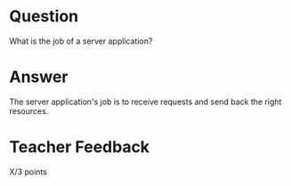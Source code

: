 # Question

What is the job of a server application?

# Answer
The server application's job is to receive requests and send back the right resources.

# Teacher Feedback

X/3 points